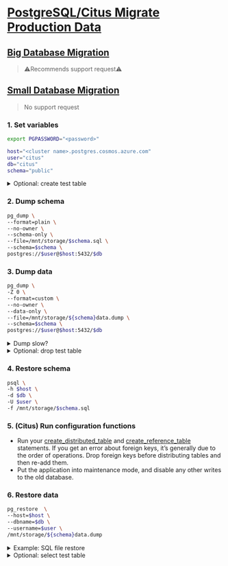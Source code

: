 # [PostgreSQL/Citus Migrate Production Data](https://docs.citusdata.com/en/stable/develop/migration_data.html#migrate-production-data)

## [Big Database Migration](https://docs.citusdata.com/en/stable/develop/migration_data_big.html#big-database-migration)

> ⚠️Recommends support request⚠️

## [Small Database Migration](https://docs.citusdata.com/en/stable/develop/migration_data_small.html#small-database-migration)

> No support request

### 1. Set variables

```sh {"id":"01HXCRAJCEMCY0AF3403N8NGVJ"}
export PGPASSWORD="<password>"

host="<cluster name>.postgres.cosmos.azure.com"
user="citus"
db="citus"
schema="public"
```

<details>
   <summary>Optional: create test table</summary>

```sql {"id":"01HXCRAJCEMCY0AF3405CYZXX0"}
create table public.test (name varchar)
insert into public.test (name) values ('test')
```

</details>

### 2. Dump schema

```sh {"id":"01HXCRAJCEMCY0AF3406ARMBC1"}
pg_dump \
--format=plain \
--no-owner \
--schema-only \
--file=/mnt/storage/$schema.sql \
--schema=$schema \
postgres://$user@$host:5432/$db
```

### 3. Dump data

```sh {"id":"01HXCRAJCEMCY0AF3407N1BHNM"}
pg_dump \
-Z 0 \
--format=custom \
--no-owner \
--data-only \
--file=/mnt/storage/${schema}data.dump \
--schema=$schema \
postgres://$user@$host:5432/$db
```

<details>
   <summary>Dump slow?</summary>

### Table bloats and vacuuming

High `dead_pct` (dead tubles percentage) indicates the table may need to be vacuumed:

```sql {"id":"01HXCRAJCEMCY0AF340AX8TQQ7"}
select 
schemaname,
relname as table_name,
n_dead_tup,
n_live_tup,
round(n_dead_tup::float/n_live_tup::float*100) dead_pct,
autovacuum_count,
last_vacuum,
last_autovacuum,
last_autoanalyze,
last_analyze 
from pg_stat_all_tables 
where n_live_tup >0 
order by round(n_dead_tup::float/n_live_tup::float*100) desc;
```

Vacuum:

```sql {"id":"01HXCRAJCEMCY0AF340CJ0QBCK"}
vacuum(analyze, verbose) <table_name>
```

### Reduce network bottlenecks

For Azure, create a [Container Instance](https://azure.microsoft.com/en-us/products/container-instances) with a mounted storage account file share. Install a version of PostgreSQL that matches the target server. Open the IP of the container instance on the PostgreSQL server. Run `pg_dump` on the container instance with the file targeting the storage account mount.

</details>

<details>
   <summary>Optional: drop test table</summary>

```sql {"id":"01HXCRAJCEMCY0AF340DZNSZJ4"}
drop table public.test;
```

</details>

### 4. Restore schema

```sh {"id":"01HXCRAJCEMCY0AF340HGJYP00"}
psql \
-h $host \
-d $db \
-U $user \
-f /mnt/storage/$schema.sql
```

### 5. (Citus) Run configuration functions

* Run your [create_distributed_table](https://docs.citusdata.com/en/stable/develop/api_udf.html#create-distributed-table) and [create_reference_table](https://docs.citusdata.com/en/stable/develop/api_udf.html#create-reference-table) statements. If you get an error about foreign keys, it’s generally due to the order of operations. Drop foreign keys before distributing tables and then re-add them.
* Put the application into maintenance mode, and disable any other writes to the old database.

### 6. Restore data

```sh {"id":"01HXCRAJCEMCY0AF340HXZ9BJY"}
pg_restore  \
--host=$host \
--dbname=$db \
--username=$user \
/mnt/storage/${schema}data.dump
```

<details>
   <summary>Example: SQL file restore</summary>

```sh {"id":"01HXCRAJCEMCY0AF340NX40Q7C"}
psql "host=$host port=5432 dbname=$db user=$user sslmode=require password=$PGPASSWORD" < /mnt/storage/posthistory.sql
```

</details>
<details>
   <summary>Optional: select test table</summary>

```sql {"id":"01HXCRAJCEMCY0AF340QGP2J3K"}
select * from public.test limit 1;
```

</details>